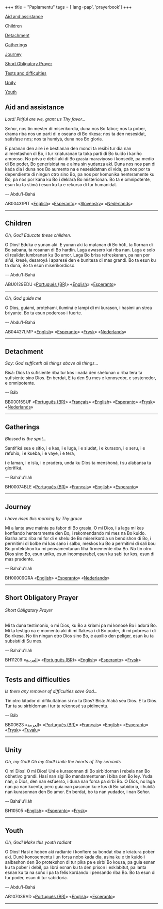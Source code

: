 +++
title = "Papiamentu"
tags = ['lang=pap', 'prayerbook']
+++




[Aid and assistance](#Aid+and+assistance)

[Children](#Children)

[Detachment](#Detachment)

[Gatherings](#Gatherings)

[Journey](#Journey)

[Short Obligatory Prayer](#Short+Obligatory+Prayer)

[Tests and difficulties](#Tests+and+difficulties)

[Unity](#Unity)

[Youth](#Youth)



<a id="Aid+and+assistance"></a> 
## Aid and assistance

<a id="AB00431PIT"></a> 
<div class="prayer"><p><i>Lord! Pitiful are we, grant us Thy favor… </i></p><p class='dropCap'>Señor, nos tin mester di miserikordia, duna nos Bo fabor; nos ta pober,  drama riba nos un parti di e oseano di Bo rikesa; nos ta den nesesidat, satisfase nos; nos ta humiyá, duna nos Bo gloria.</p><p>E paranan den aire i e bestianan den mondi ta resibí tur dia nan alimentashon di Bo, i tur kriaturanan ta toka parti di Bo kuido i kariño amoroso. No priva e debil aki di Bo grasia maraviyoso i konsedé, pa medio di Bo poder, Bo generisidat na e alma sin yudanza aki. Duna nos nos pan di kada dia i duna nos Bo aumento na e nesesidatnan di vida, pa nos por ta dependiente di ningun otro sino Bo, pa nos por komunika henteramente ku Bo, pa nos por kana ku Bo i deklará Bo misterionan. Bo ta e omnipotente, esun ku ta stimá i esun ku ta e rekurso di tur humanidat.</p></div>

-- Abdu'l-Bahá

AB00431PIT «[English](../../en/prayers/#AB00431PIT)» «[Esperanto](../../eo/prayers/#AB00431PIT)» «[Slovensky](../../sk/prayers/#AB00431PIT)» «[Nederlands](../../nl/prayers/#AB00431PIT)» 

----



<a id="Children"></a> 
## Children

<a id="ABU0129EDU"></a> 
<div class="prayer"><p><i>Oh, God! Educate these children.  </i></p><p class='dropCap'>O Dios!  Eduka e yunan aki.  E yunan aki ta matanan di Bo hòfi,  ta flornan di Bo sabana, ta rosanan di Bo hardin. Laga awasero kai riba nan. Laga e solo di realidat lumbranan ku Bo amor. Laga Bo brisa refreskanan, pa nan por siñá, kresé, desaroyá i aparesé den e bunitesa di mas grandi. Bo ta esun ku ta duná, Bo ta esun miserikordioso.</p></div>

-- Abdu'l-Bahá

ABU0129EDU «[Português (BR)](../../pt/prayers/#ABU0129EDU)» «[English](../../en/prayers/#ABU0129EDU)» «[Esperanto](../../eo/prayers/#ABU0129EDU)» 

----


<a id="AB04427LMP"></a> 
<div class="prayer"><p><i>Oh, God guide me </i></p><p class='dropCap'>O Dios, guiami, protehami, iluminá e lampi di mi kurason, i hasimi un strea briyante. Bo ta esun poderoso i fuerte.</p></div>

-- Abdu'l-Bahá

AB04427LMP «[English](../../en/prayers/#AB04427LMP)» «[Esperanto](../../eo/prayers/#AB04427LMP)» «[Frysk](../../fy/prayers/#AB04427LMP)» «[Nederlands](../../nl/prayers/#AB04427LMP)» 

----



<a id="Detachment"></a> 
## Detachment

<a id="BB00015SUF"></a> 
<div class="prayer"><p><i>Say: God sufficeth all things above all things… </i></p><p class='dropCap'>Bisá:  Dios ta sufisiente riba tur kos i nada den shelunan o riba tera ta sufisiente sino Dios. En berdat, E ta den Su mes e konosedor, e sostenedor, e omnipotente.</p></div>

-- Báb

BB00015SUF «[Português (BR)](../../pt/prayers/#BB00015SUF)» «[Français](../../fr/prayers/#BB00015SUF)» «[English](../../en/prayers/#BB00015SUF)» «[Esperanto](../../eo/prayers/#BB00015SUF)» «[Frysk](../../fy/prayers/#BB00015SUF)» «[Nederlands](../../nl/prayers/#BB00015SUF)» 

----



<a id="Gatherings"></a> 
## Gatherings

<a id="BH00074BLE"></a> 
<div class="prayer"><p><i>Blessed is the spot…</i></p><p class='dropCap'>Santifiká sea e sitio, i e kas, i e lugá, i e siudat, i e kurason, i e seru,  i e refuhio, i e kueba, i e vaye, i e tera, </p><p>i e laman, i e isla, i e pradera,  unda ku Dios ta menshoná, i su alabansa ta glorifiká.</p></div>

-- Bahá'u'lláh

BH00074BLE «[Português (BR)](../../pt/prayers/#BH00074BLE)» «[Français](../../fr/prayers/#BH00074BLE)» «[English](../../en/prayers/#BH00074BLE)» «[Esperanto](../../eo/prayers/#BH00074BLE)» 

----



<a id="Journey"></a> 
## Journey

<a id="BH00009GRA"></a> 
<div class="prayer"><p><i>I have risen this morning by Thy grace </i></p><p class='dropCap'>Mi a lanta awe mainta pa fabor di Bo grasia, O mi Dios,  i a laga mi kas konfiando henteramente den Bo, i rekomendando mi mes na Bo kuido. Basha anto riba mi for di e shelu de Bo miserikordia un bendishon di Bo, i permitimi di bolbe mi kas sano i salbo, meskos ku Bo a permitimi di sali bou Bo protekshon ku mi pensamentunan fihá firmemente riba Bo. No tin otro Dios sino Bo, esun uniko, esun incomparabel, esun ku sabi tur kos, esun di mas prudente.</p></div>

-- Bahá'u'lláh

BH00009GRA «[English](../../en/prayers/#BH00009GRA)» «[Esperanto](../../eo/prayers/#BH00009GRA)» «[Nederlands](../../nl/prayers/#BH00009GRA)» 

----



<a id="Short+Obligatory+Prayer"></a> 
## Short Obligatory Prayer

<a id="BH11209"></a> 
<div class="prayer"><h6>Short Obligatory Prayer</h6><p class='dropCap'>Mi ta duna testimonio, o mi Dios, ku Bo a kriami pa mi konosé Bo i adorá Bo.  Mi ta testigo na e momento aki di mi flakesa i di Bo poder, di mi pobresa i di Bo rikesa.  No tin ningun otro Dios sino Bo, e auxilio den peliger, esun ku ta subsistí di Su mes.</p></div>

-- Bahá'u'lláh

BH11209 «[العربية](../../ar/prayers/#BH11209)» «[Português (BR)](../../pt/prayers/#BH11209)» «[English](../../en/prayers/#BH11209)» «[Esperanto](../../eo/prayers/#BH11209)» «[Frysk](../../fy/prayers/#BH11209)» 

----



<a id="Tests+and+difficulties"></a> 
## Tests and difficulties

<a id="BB00623"></a> 
<div class="prayer"><p><i>Is there any remover of difficulties save God… </i></p><p class='dropCap'>Tin otro kitador di difikultatnan si no ta Dios? Bisá: Alabá sea Dios.  E ta Dios. Tur ta su sirbidornan i tur ta rekonosé su pidimentu.</p></div>

-- Báb

BB00623 «[العربية](../../ar/prayers/#BB00623)» «[Português (BR)](../../pt/prayers/#BB00623)» «[Français](../../fr/prayers/#BB00623)» «[English](../../en/prayers/#BB00623)» «[Esperanto](../../eo/prayers/#BB00623)» «[Frysk](../../fy/prayers/#BB00623)» «[Tuvalu](../../tvl/prayers/#BB00623)» 

----



<a id="Unity"></a> 
## Unity

<a id="BH10505"></a> 
<div class="prayer"><p><i>Oh, my God! Oh my God! Unite the hearts of Thy servants  </i></p><p class='dropCap'>O mi Dios! O mi Dios!  Uni e kurasonnan di Bo sirbidornan i rebela nan Bo obhetivo grandi. Hasí  nan sigi Bo mandamentunan i biba den Bo ley. Yuda nan, o Dios, den nan esfuerso, i duna nan forsa pa sirbi Bo.  O Dios, no laga  nan pa nan kuenta, pero guia nan pasonan ku e lus di Bo sabidoria, i hubilá nan kurasonnan den Bo amor. En berdat, bo ta nan yudador, i nan Señor.</p></div>

-- Bahá'u'lláh

BH10505 «[English](../../en/prayers/#BH10505)» «[Esperanto](../../eo/prayers/#BH10505)» «[Frysk](../../fy/prayers/#BH10505)» 

----



<a id="Youth"></a> 
## Youth

<a id="AB10703RAD"></a> 
<div class="prayer"><p><i>Oh, God! Make this youth radiant </i></p><p class='dropCap'>O Dios! Hasi e hoben aki radiante i konfiere su bondat riba e kriatura pober aki. Duné konosementu i un forsa nobo kada dia, asina ku e tin kuido i salbashon den Bo protekshon di tur pika pa e sirbí Bo kousa, pa guia esnan ku ta pober i debil, pa librá esnan ku ta den prison i esklabitut, pa lanta esnan ku ta na soño i pa ta felis kordando i pensando riba Bo. Bo ta esun di tur poder, esun di tur sabidoría.</p></div>

-- Abdu'l-Bahá

AB10703RAD «[Português (BR)](../../pt/prayers/#AB10703RAD)» «[English](../../en/prayers/#AB10703RAD)» «[Esperanto](../../eo/prayers/#AB10703RAD)» 

----




